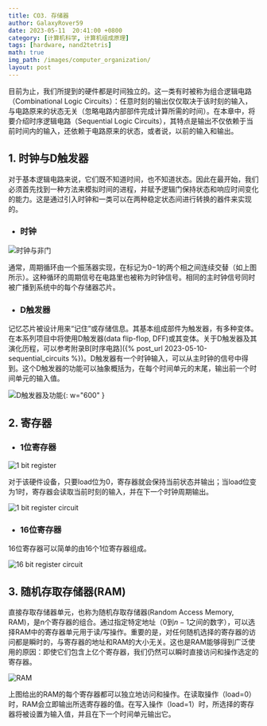```yaml
---
title: CO3. 存储器
author: GalaxyRover59
date: 2023-05-11  20:41:00 +0800
category: [计算机科学, 计算机组成原理]
tags: [hardware, nand2tetris]
math: true
img_path: /images/computer_organization/
layout: post
---
```



目前为止，我们所提到的硬件都是时间独立的。这一类有时被称为组合逻辑电路（Combinational Logic Circuits）：任意时刻的输出仅仅取决于该时刻的输入，与电路原来的状态无关（忽略电路内部部件完成计算所需的时间）。在本章中，将要介绍时序逻辑电路（Sequential Logic Circuits），其特点是输出不仅依赖于当前时间内的输入，还依赖于电路原来的状态，或者说，以前的输入和输出。

## 1. 时钟与D触发器

对于基本逻辑电路来说，它们既不知道时间，也不知道状态。因此在最开始，我们必须首先找到一种方法来模拟时间的进程，并赋予逻辑门保持状态和响应时间变化的能力。这是通过引入时钟和一类可以在两种稳定状态间进行转换的器件来实现的。

- ### 时钟

![时钟与非门](DiscreteTime.png "时钟周期与非门")

通常，周期循环由一个振荡器实现，在标记为0−1的两个相之间连续交替（如上图所示）。这种循环的周期信号在电路里也被称为时钟信号。相同的主时钟信号同时被广播到系统中的每个存储器芯片。

- ### D触发器

记忆芯片被设计用来“记住”或存储信息。其基本组成部件为触发器，有多种变体。在本系列项目中将使用D触发器(data flip-flop, DFF)或其变体。关于D触发器及其演化历程，可以参考附录B[时序电路]({% post_url 2023-05-10-sequential_circuits %})。D触发器有一个时钟输入，可以从主时钟的信号中得到。这个D触发器的功能可以抽象概括为，在每个时间单元的末尾，输出前一个时间单元的输入值。

![D触发器及功能](DFFandBehavior.png "D触发器及其功能"){: w="600" }

## 2. 寄存器

- ### 1位寄存器

![1 bit register](1bitRegister.png "1位寄存器")

对于该硬件设备，只要load位为0，寄存器就会保持当前状态并输出；当load位变为1时，寄存器会读取当前时刻的输入，并在下一个时钟周期输出。

![1 bit register circuit](1bitRegisterCircuit.png "1位寄存器电路")

- ### 16位寄存器

16位寄存器可以简单的由16个1位寄存器组成。

![16 bit register circuit](16bitRegisterCircuit.png "16位寄存器")

## 3. 随机存取存储器(RAM)

直接存取存储器单元，也称为随机存取存储器(Random Access Memory, RAM)，是n个寄存器的组合。通过指定特定地址（0到$n-1$之间的数字），可以选择RAM中的寄存器单元用于读/写操作。重要的是，对任何随机选择的寄存器的访问都是瞬时的，与寄存器的地址和RAM的大小无关。这也是RAM能够得到广泛使用的原因：即使它们包含上亿个寄存器，我们仍然可以瞬时直接访问和操作选定的寄存器。

![RAM](RAM.png "随机存取存储器")

上图给出的RAM的每个寄存器都可以独立地访问和操作。在读取操作（load=0）时，RAM会立即输出所选寄存器的值。在写入操作（load=1）时，所选择的寄存器将被设置为输入值，并且在下一个时间单元输出它。